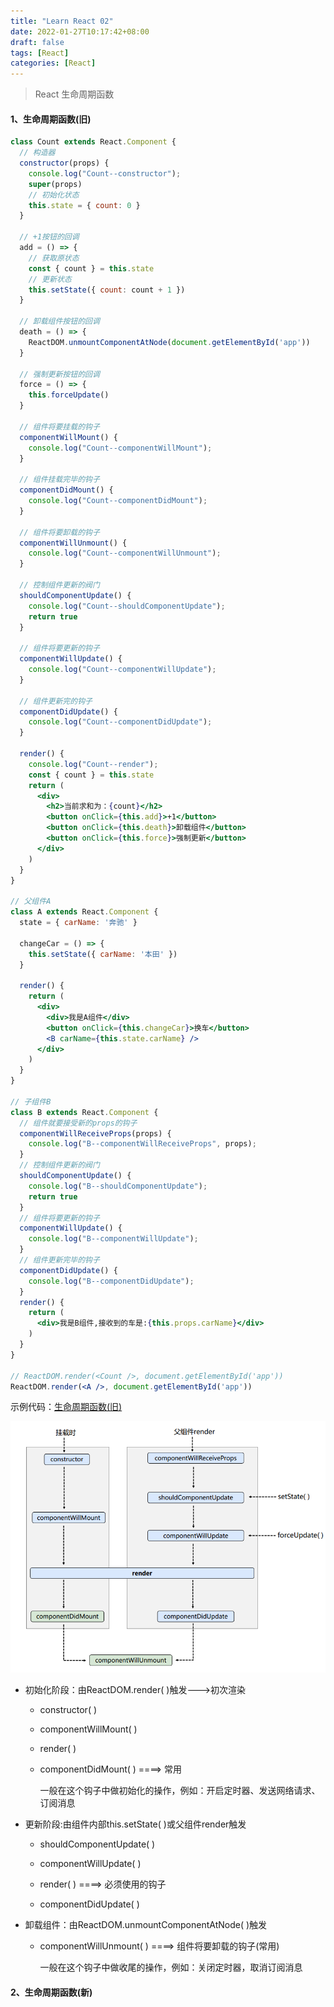 ```yaml
---
title: "Learn React 02"
date: 2022-01-27T10:17:42+08:00
draft: false
tags: [React]
categories: [React]
---
```


> React 生命周期函数

#### 1、生命周期函数(旧)

```jsx
class Count extends React.Component {
  // 构造器
  constructor(props) {
    console.log("Count--constructor");
    super(props)
    // 初始化状态
    this.state = { count: 0 }
  }

  // +1按钮的回调 
  add = () => {
    // 获取原状态
    const { count } = this.state
    // 更新状态
    this.setState({ count: count + 1 })
  }

  // 卸载组件按钮的回调
  death = () => {
    ReactDOM.unmountComponentAtNode(document.getElementById('app'))
  }

  // 强制更新按钮的回调
  force = () => {
    this.forceUpdate()
  }
  
  // 组件将要挂载的钩子
  componentWillMount() {
    console.log("Count--componentWillMount");
  }

  // 组件挂载完毕的钩子
  componentDidMount() {
    console.log("Count--componentDidMount");
  }

  // 组件将要卸载的钩子
  componentWillUnmount() {
    console.log("Count--componentWillUnmount");
  }

  // 控制组件更新的阀门 
  shouldComponentUpdate() {
    console.log("Count--shouldComponentUpdate");
    return true
  }

  // 组件将要更新的钩子
  componentWillUpdate() {
    console.log("Count--componentWillUpdate");
  }

  // 组件更新完的钩子
  componentDidUpdate() {
    console.log("Count--componentDidUpdate");
  }

  render() {
    console.log("Count--render");
    const { count } = this.state
    return (
      <div>
        <h2>当前求和为：{count}</h2>
		<button onClick={this.add}>+1</button>
		<button onClick={this.death}>卸载组件</button>
		<button onClick={this.force}>强制更新</button>
	  </div>
    )
  }
}

// 父组件A
class A extends React.Component {
  state = { carName: '奔驰' }

  changeCar = () => {
    this.setState({ carName: '本田' })
  }
  
  render() {
    return (
	  <div>
		<div>我是A组件</div>
		<button onClick={this.changeCar}>换车</button>
		<B carName={this.state.carName} />
	  </div>
	)
  }
}

// 子组件B
class B extends React.Component {
  // 组件就要接受新的props的钩子
  componentWillReceiveProps(props) {
    console.log("B--componentWillReceiveProps", props);
  }
  // 控制组件更新的阀门
  shouldComponentUpdate() {
	console.log("B--shouldComponentUpdate");
	return true
  }
  // 组件将要更新的钩子
  componentWillUpdate() {
	console.log("B--componentWillUpdate");
  }
  // 组件更新完毕的钩子
  componentDidUpdate() {
	console.log("B--componentDidUpdate");
  }
  render() {
	return (
	  <div>我是B组件,接收到的车是:{this.props.carName}</div>
	)
  }
}

// ReactDOM.render(<Count />, document.getElementById('app'))
ReactDOM.render(<A />, document.getElementById('app'))
```

示例代码：[生命周期函数(旧)](https://github.com/zhishouH/learn-react/blob/main/react-basic/10-%E7%BB%84%E4%BB%B6%E7%94%9F%E5%91%BD%E5%91%A8%E6%9C%9F/2-react%E7%94%9F%E5%91%BD%E5%91%A8%E6%9C%9F(%E6%97%A7).html)

<img src="Learn React 02.assets/1-1643252379199.png" alt="1" style="zoom:80%;" />

- 初始化阶段：由ReactDOM.render( )触发--->初次渲染  

  - constructor( ) 

  - componentWillMount( ) 

  - render( )

  - componentDidMount( )    ====>    常用

    一般在这个钩子中做初始化的操作，例如：开启定时器、发送网络请求、订阅消息  

- 更新阶段:由组件内部this.setState( )或父组件render触发

  - shouldComponentUpdate( ) 

  - componentWillUpdate( ) 
  - render( )    ====>    必须使用的钩子
  - componentDidUpdate( ) 

- 卸载组件：由ReactDOM.unmountComponentAtNode( )触发

  - componentWillUnmount( )    ====>    组件将要卸载的钩子(常用)

    一般在这个钩子中做收尾的操作，例如：关闭定时器，取消订阅消息

#### 2、生命周期函数(新)